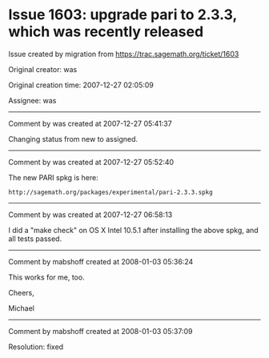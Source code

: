 # Issue 1603: upgrade pari to 2.3.3, which was recently released

Issue created by migration from https://trac.sagemath.org/ticket/1603

Original creator: was

Original creation time: 2007-12-27 02:05:09

Assignee: was




---

Comment by was created at 2007-12-27 05:41:37

Changing status from new to assigned.


---

Comment by was created at 2007-12-27 05:52:40

The new PARI spkg is here:

    http://sagemath.org/packages/experimental/pari-2.3.3.spkg


---

Comment by was created at 2007-12-27 06:58:13

I did a "make check" on OS X Intel 10.5.1 after installing the above spkg, and all tests passed.


---

Comment by mabshoff created at 2008-01-03 05:36:24

This works for me, too.

Cheers,

Michael


---

Comment by mabshoff created at 2008-01-03 05:37:09

Resolution: fixed
